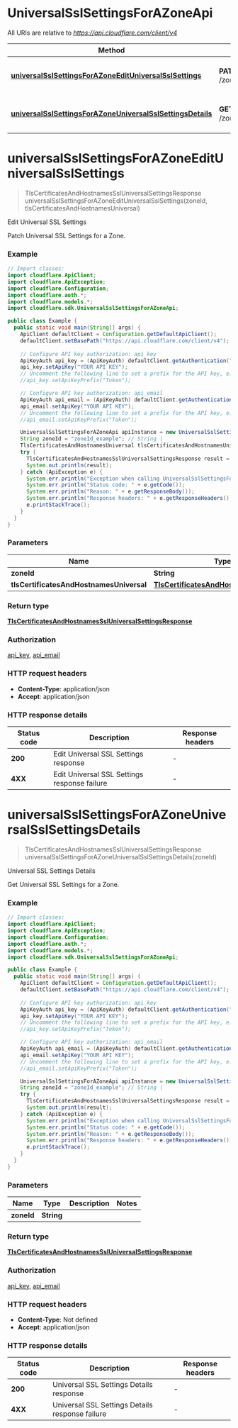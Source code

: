# UniversalSslSettingsForAZoneApi

All URIs are relative to *https://api.cloudflare.com/client/v4*

| Method | HTTP request | Description |
|------------- | ------------- | -------------|
| [**universalSslSettingsForAZoneEditUniversalSslSettings**](UniversalSslSettingsForAZoneApi.md#universalSslSettingsForAZoneEditUniversalSslSettings) | **PATCH** /zones/{zone_id}/ssl/universal/settings | Edit Universal SSL Settings |
| [**universalSslSettingsForAZoneUniversalSslSettingsDetails**](UniversalSslSettingsForAZoneApi.md#universalSslSettingsForAZoneUniversalSslSettingsDetails) | **GET** /zones/{zone_id}/ssl/universal/settings | Universal SSL Settings Details |


<a id="universalSslSettingsForAZoneEditUniversalSslSettings"></a>
# **universalSslSettingsForAZoneEditUniversalSslSettings**
> TlsCertificatesAndHostnamesSslUniversalSettingsResponse universalSslSettingsForAZoneEditUniversalSslSettings(zoneId, tlsCertificatesAndHostnamesUniversal)

Edit Universal SSL Settings

Patch Universal SSL Settings for a Zone.

### Example
```java
// Import classes:
import cloudflare.ApiClient;
import cloudflare.ApiException;
import cloudflare.Configuration;
import cloudflare.auth.*;
import cloudflare.models.*;
import cloudflare.sdk.UniversalSslSettingsForAZoneApi;

public class Example {
  public static void main(String[] args) {
    ApiClient defaultClient = Configuration.getDefaultApiClient();
    defaultClient.setBasePath("https://api.cloudflare.com/client/v4");
    
    // Configure API key authorization: api_key
    ApiKeyAuth api_key = (ApiKeyAuth) defaultClient.getAuthentication("api_key");
    api_key.setApiKey("YOUR API KEY");
    // Uncomment the following line to set a prefix for the API key, e.g. "Token" (defaults to null)
    //api_key.setApiKeyPrefix("Token");

    // Configure API key authorization: api_email
    ApiKeyAuth api_email = (ApiKeyAuth) defaultClient.getAuthentication("api_email");
    api_email.setApiKey("YOUR API KEY");
    // Uncomment the following line to set a prefix for the API key, e.g. "Token" (defaults to null)
    //api_email.setApiKeyPrefix("Token");

    UniversalSslSettingsForAZoneApi apiInstance = new UniversalSslSettingsForAZoneApi(defaultClient);
    String zoneId = "zoneId_example"; // String | 
    TlsCertificatesAndHostnamesUniversal tlsCertificatesAndHostnamesUniversal = new TlsCertificatesAndHostnamesUniversal(); // TlsCertificatesAndHostnamesUniversal | 
    try {
      TlsCertificatesAndHostnamesSslUniversalSettingsResponse result = apiInstance.universalSslSettingsForAZoneEditUniversalSslSettings(zoneId, tlsCertificatesAndHostnamesUniversal);
      System.out.println(result);
    } catch (ApiException e) {
      System.err.println("Exception when calling UniversalSslSettingsForAZoneApi#universalSslSettingsForAZoneEditUniversalSslSettings");
      System.err.println("Status code: " + e.getCode());
      System.err.println("Reason: " + e.getResponseBody());
      System.err.println("Response headers: " + e.getResponseHeaders());
      e.printStackTrace();
    }
  }
}
```

### Parameters

| Name | Type | Description  | Notes |
|------------- | ------------- | ------------- | -------------|
| **zoneId** | **String**|  | |
| **tlsCertificatesAndHostnamesUniversal** | [**TlsCertificatesAndHostnamesUniversal**](TlsCertificatesAndHostnamesUniversal.md)|  | |

### Return type

[**TlsCertificatesAndHostnamesSslUniversalSettingsResponse**](TlsCertificatesAndHostnamesSslUniversalSettingsResponse.md)

### Authorization

[api_key](../README.md#api_key), [api_email](../README.md#api_email)

### HTTP request headers

 - **Content-Type**: application/json
 - **Accept**: application/json

### HTTP response details
| Status code | Description | Response headers |
|-------------|-------------|------------------|
| **200** | Edit Universal SSL Settings response |  -  |
| **4XX** | Edit Universal SSL Settings response failure |  -  |

<a id="universalSslSettingsForAZoneUniversalSslSettingsDetails"></a>
# **universalSslSettingsForAZoneUniversalSslSettingsDetails**
> TlsCertificatesAndHostnamesSslUniversalSettingsResponse universalSslSettingsForAZoneUniversalSslSettingsDetails(zoneId)

Universal SSL Settings Details

Get Universal SSL Settings for a Zone.

### Example
```java
// Import classes:
import cloudflare.ApiClient;
import cloudflare.ApiException;
import cloudflare.Configuration;
import cloudflare.auth.*;
import cloudflare.models.*;
import cloudflare.sdk.UniversalSslSettingsForAZoneApi;

public class Example {
  public static void main(String[] args) {
    ApiClient defaultClient = Configuration.getDefaultApiClient();
    defaultClient.setBasePath("https://api.cloudflare.com/client/v4");
    
    // Configure API key authorization: api_key
    ApiKeyAuth api_key = (ApiKeyAuth) defaultClient.getAuthentication("api_key");
    api_key.setApiKey("YOUR API KEY");
    // Uncomment the following line to set a prefix for the API key, e.g. "Token" (defaults to null)
    //api_key.setApiKeyPrefix("Token");

    // Configure API key authorization: api_email
    ApiKeyAuth api_email = (ApiKeyAuth) defaultClient.getAuthentication("api_email");
    api_email.setApiKey("YOUR API KEY");
    // Uncomment the following line to set a prefix for the API key, e.g. "Token" (defaults to null)
    //api_email.setApiKeyPrefix("Token");

    UniversalSslSettingsForAZoneApi apiInstance = new UniversalSslSettingsForAZoneApi(defaultClient);
    String zoneId = "zoneId_example"; // String | 
    try {
      TlsCertificatesAndHostnamesSslUniversalSettingsResponse result = apiInstance.universalSslSettingsForAZoneUniversalSslSettingsDetails(zoneId);
      System.out.println(result);
    } catch (ApiException e) {
      System.err.println("Exception when calling UniversalSslSettingsForAZoneApi#universalSslSettingsForAZoneUniversalSslSettingsDetails");
      System.err.println("Status code: " + e.getCode());
      System.err.println("Reason: " + e.getResponseBody());
      System.err.println("Response headers: " + e.getResponseHeaders());
      e.printStackTrace();
    }
  }
}
```

### Parameters

| Name | Type | Description  | Notes |
|------------- | ------------- | ------------- | -------------|
| **zoneId** | **String**|  | |

### Return type

[**TlsCertificatesAndHostnamesSslUniversalSettingsResponse**](TlsCertificatesAndHostnamesSslUniversalSettingsResponse.md)

### Authorization

[api_key](../README.md#api_key), [api_email](../README.md#api_email)

### HTTP request headers

 - **Content-Type**: Not defined
 - **Accept**: application/json

### HTTP response details
| Status code | Description | Response headers |
|-------------|-------------|------------------|
| **200** | Universal SSL Settings Details response |  -  |
| **4XX** | Universal SSL Settings Details response failure |  -  |

